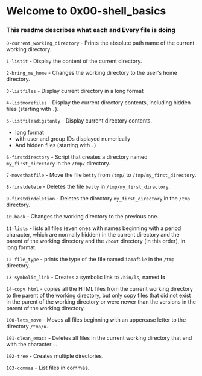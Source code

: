 # Welcome to 0x00-shell_basics
### This readme describes what each and Every file is doing

`0-current_working_directory` - Prints the absolute path name of the current working directory.

`1-listit` - Display the content of the current directory.

`2-bring_me_home` - Changes the working directory to the user's home directory.

`3-listfiles` - Display current directory in a long format

`4-listmorefiles` - Display the current directory contents, including hidden files (starting with `.`).

`5-listfilesdigitonly` - Display current directory contents.
* long format
* with user and group IDs displayed numerically
* And hidden files (starting with `.`)

`6-firstdirectory` - Script that creates a directory named `my_first_directory` in the `/tmp/` directory.

`7-movethatfile` - Move the file `betty` from `/tmp/` to `/tmp/my_first_directory`.

`8-firstdelete` - Deletes the file `betty` in `/tmp/my_first_directory`.

`9-firstdirdeletion` - Deletes the directory `my_first_directory` in the `/tmp` directory.

`10-back` - Changes the working directory to the previous one.

`11-lists` - lists all files (even ones with names beginning with a period character, which are normally hidden) in the current directory and the parent of the working directory and the `/boot` directory (in this order), in long format.

`12-file_type` - prints the type of the file named `iamafile` in the `/tmp` directory.

`13-symbolic_link` - Creates a symbolic link to `/bin/ls`, named __ls__

`14-copy_html` - copies all the HTML files from the current working directory to the parent of the working directory, but only copy files that did not exist in the parent of the working directory or were newer than the versions in the parent of the working directory.

`100-lets_move` - Moves all files beginning with an uppercase letter to the directory `/tmp/u`.

`101-clean_emacs` - Deletes all files in the current working directory that end with the character `~`.

`102-tree` - Creates multiple directories.

`103-commas` - List files in commas.
